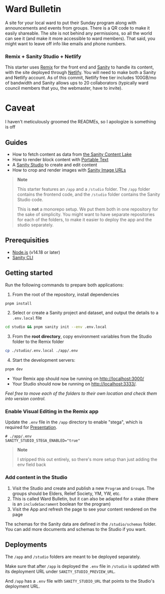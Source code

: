 # Ward Bulletin

A site for your local ward to put their Sunday program along with announcements and events from groups. There is a QR code to make it easily shareable. The site is not behind any permissions, so all the world can see it (and make it more accessible to ward members). That said, you might want to leave off info like emails and phone numbers.

### Remix + Sanity Studio + Netlify

This starter uses [Remix](https://remix.run/) for the front end and [Sanity](https://sanity.io/) to handle its content, with the site deployed through [Netlify](https://www.netlify.com/). You will need to make both a Sanity and Netlify account. As of this commit, Netlify free tier includes 100GB/mo of bandwidth and Sanity allows ups to 20 collaborators (typically ward council members that you, the webmaster, have to invite).

# Caveat

I haven't meticulously groomed the READMEs, so I apologize is something is off

## Guides

- How to fetch content as data from [the Sanity Content Lake](https://www.sanity.io/docs/datastore)
- How to render block content with [Portable Text](https://www.sanity.io/docs/presenting-block-text)
- A [Sanity Studio](https://www.sanity.io/docs/sanity-studio) to create and edit content
- How to crop and render images with [Sanity Image URLs](https://www.sanity.io/docs/image-url)

> **Note**
>
> This starter features an `/app` and a `/studio` folder. The `/app` folder contains the frontend code, and the `/studio` folder contains the Sanity Studio code.
>
> This is **not** a monorepo setup. We put them both in one repository for the sake of simplicity. You might want to have separate repositories for each of the folders, to make it easier to deploy the app and the studio separately.

## Prerequisities

- [Node.js](https://nodejs.org/en/) (v14.18 or later)
- [Sanity CLI](https://www.sanity.io/docs/getting-started-with-sanity-cli)

## Getting started

Run the following commands to prepare both applications:

1. From the root of the repository, install dependencies

```sh
pnpm install
```

2. Select or create a Sanity project and dataset, and output the details to a `.env.local` file

```sh
cd studio && pnpm sanity init --env .env.local
```

3. From the **root directory**, copy environment variables from the Studio folder to the Remix folder

```sh
cp ./studio/.env.local ./app/.env
```

4.  Start the development servers:

```sh
pnpm dev
```

- Your Remix app should now be running on [http://localhost:3000/](http://localhost:3000/)
- Your Studio should now be running on [http://localhost:3333/](http://localhost:3333/).

_Feel free to move each of the folders to their own location and check them into version control._

### Enable Visual Editing in the Remix app

Update the `.env` file in the `/app` directory to enable "stega", which is required for [Presentation](https://www.sanity.io/docs/presentation).

```
# ./app/.env
SANITY_STUDIO_STEGA_ENABLED="true"
```

> **Note**
>
> I stripped this out entirely, so there's more setup than just adding the env field back

### Add content in the Studio

1. Visit the Studio and create and publish a new `Program` and `Group`s. The groups should be Elders, Relief Society, YM, YW, etc.
1. This is called Ward Bulletin, but it can also be adapted for a stake (there is an `includeSacrament` boolean for the program)
1. Visit the App and refresh the page to see your content rendered on the page

The schemas for the Sanity data are defined in the `/studio/schemas` folder. You can add more documents and schemas to the Studio if you want.

## Deployments

The `/app` and `/studio` folders are meant to be deployed separately.

Make sure that after `/app` is deployed the `.env` file in `/studio` is updated with its deployment URL under `SANITY_STUDIO_PREVIEW_URL`.

And `/app` has a `.env` file with `SANITY_STUDIO_URL` that points to the Studio's deployment URL.
